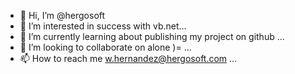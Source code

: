 - 👋 Hi, I’m @hergosoft
- 👀 I’m interested in success with vb.net...
- 🌱 I’m currently learning about publishing my project on github ...
- 💞️ I’m looking to collaborate on alone )= ...
- 📫 How to reach me w.hernandez@hergosoft.com ...

<!---
hergosoft/hergosoft is a ✨ special ✨ repository because its `README.md` (this file) appears on your GitHub profile.
You can click the Preview link to take a look at your changes.
--->
